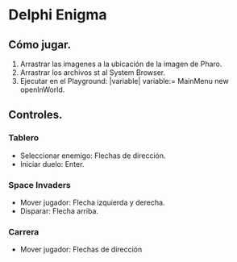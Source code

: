 # Delphi Enigma

## Cómo jugar.

1. Arrastrar las imagenes a la ubicación de la imagen de Pharo.
2. Arrastrar los archivos st al System Browser.
3. Ejecutar en el Playground:
   |variable|
    variable:= MainMenu new openInWorld.

## Controles.

### Tablero
* Seleccionar enemigo: Flechas de dirección.
* Iniciar duelo: Enter.

### Space Invaders
* Mover jugador: Flecha izquierda y derecha.
* Disparar: Flecha arriba.

### Carrera
* Mover jugador: Flechas de dirección
